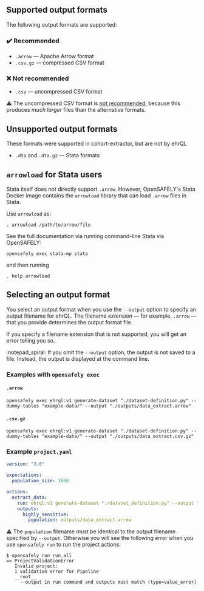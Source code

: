 ## Supported output formats

The following output formats are supported:

### :heavy_check_mark: Recommended

* `.arrow` — Apache Arrow format
* `.csv.gz` — compressed CSV format

### :x: Not recommended

* `.csv` — uncompressed CSV format

:warning: The uncompressed CSV format is [not recommended](https://www.opensafely.org/changelog/2023-02-02/),
because this produces *much larger* files than the alternative formats.

## Unsupported output formats

These formats were supported in cohort-extractor,
but are not by ehrQL

* `.dta` and `.dta.gz` — Stata formats

## `arrowload` for Stata users

Stata itself does not directly support `.arrow`.
However, OpenSAFELY's Stata Docker image contains the `arrowload` library
that can load `.arrow` files in Stata.

Use `arrowload` as:

```
. arrowload /path/to/arrow/file
```

See the full documentation via running command-line Stata via OpenSAFELY:

```
opensafely exec stata-mp stata
```

and then running

```
. help arrowload
```

## Selecting an output format

You select an output format
when you use the `--output` option to specify an output filename for ehrQL.
The filename *extension* — for example, `.arrow` — that you provide determines the output format file.

If you specify a filename extension that is not supported,
you will get an error telling you so.

:notepad_spiral: If you omit the `--output` option,
the output is not saved to a file.
Instead, the output is displayed at the command line.

### Examples with `opensafely exec`

#### `.arrow`

```
opensafely exec ehrql:v1 generate-dataset "./dataset-definition.py" --dummy-tables "example-data/" --output "./outputs/data_extract.arrow"
```

#### `.csv.gz`

```
opensafely exec ehrql:v1 generate-dataset "./dataset-definition.py" --dummy-tables "example-data/" --output "./outputs/data_extract.csv.gz"
```

### Example `project.yaml`

```yaml
version: "3.0"

expectations:
  population_size: 1000

actions:
  extract_data:
    run: ehrql:v1 generate-dataset "./dataset_definition.py" --output "outputs/data_extract.arrow"
    outputs:
      highly_sensitive:
        population: outputs/data_extract.arrow
```

:warning: The `population` filename *must* be identical to the output filename specified by `--output`.
Otherwise you will see the following error when you use `opensafely run`
to run the project actions:

```
$ opensafely run run_all
=> ProjectValidationError
   Invalid project:
   1 validation error for Pipeline
   __root__
     --output in run command and outputs must match (type=value_error)
```
